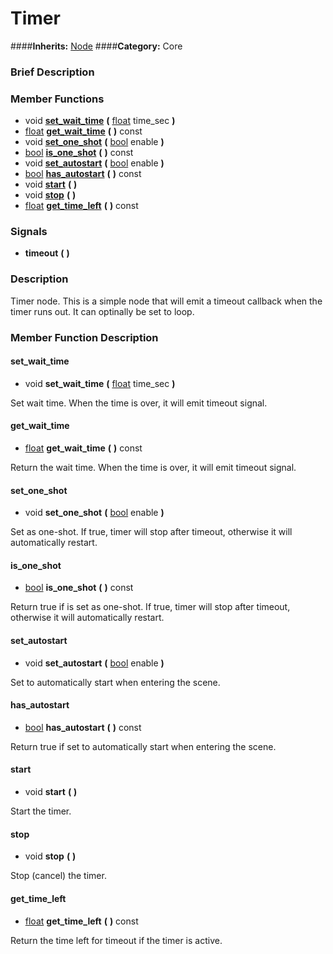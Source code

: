 #  Timer  
####**Inherits:** [Node](class_node)
####**Category:** Core

###  Brief Description  


###  Member Functions 
  * void  **[set&#95;wait&#95;time](#set_wait_time)**  **(** [float](class_float) time_sec  **)**
  * [float](class_float)  **[get&#95;wait&#95;time](#get_wait_time)**  **(** **)** const
  * void  **[set&#95;one&#95;shot](#set_one_shot)**  **(** [bool](class_bool) enable  **)**
  * [bool](class_bool)  **[is&#95;one&#95;shot](#is_one_shot)**  **(** **)** const
  * void  **[set&#95;autostart](#set_autostart)**  **(** [bool](class_bool) enable  **)**
  * [bool](class_bool)  **[has&#95;autostart](#has_autostart)**  **(** **)** const
  * void  **[start](#start)**  **(** **)**
  * void  **[stop](#stop)**  **(** **)**
  * [float](class_float)  **[get&#95;time&#95;left](#get_time_left)**  **(** **)** const

###  Signals  
  *  **timeout**  **(** **)**

###  Description  
Timer node. This is a simple node that will emit a timeout callback when the timer runs out. It can optinally be set to loop.

###  Member Function Description  

#### <a name="set_wait_time">set_wait_time</a>
  * void  **set&#95;wait&#95;time**  **(** [float](class_float) time_sec  **)**

Set wait time. When the time is over, it will emit timeout signal.

#### <a name="get_wait_time">get_wait_time</a>
  * [float](class_float)  **get&#95;wait&#95;time**  **(** **)** const

Return the wait time. When the time is over, it will emit timeout signal.

#### <a name="set_one_shot">set_one_shot</a>
  * void  **set&#95;one&#95;shot**  **(** [bool](class_bool) enable  **)**

Set as one-shot. If true, timer will stop after timeout, otherwise it will automatically restart.

#### <a name="is_one_shot">is_one_shot</a>
  * [bool](class_bool)  **is&#95;one&#95;shot**  **(** **)** const

Return true if is set as one-shot. If true, timer will stop after timeout, otherwise it will automatically restart.

#### <a name="set_autostart">set_autostart</a>
  * void  **set&#95;autostart**  **(** [bool](class_bool) enable  **)**

Set to automatically start when entering the scene.

#### <a name="has_autostart">has_autostart</a>
  * [bool](class_bool)  **has&#95;autostart**  **(** **)** const

Return true if set to automatically start when entering the scene.

#### <a name="start">start</a>
  * void  **start**  **(** **)**

Start the timer.

#### <a name="stop">stop</a>
  * void  **stop**  **(** **)**

Stop (cancel) the timer.

#### <a name="get_time_left">get_time_left</a>
  * [float](class_float)  **get&#95;time&#95;left**  **(** **)** const

Return the time left for timeout if the timer is active.
